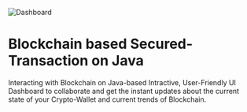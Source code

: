 ![Dashboard](https://user-images.githubusercontent.com/53647573/81471379-24a1c380-920e-11ea-939d-2b569096537c.png)

# Blockchain based Secured-Transaction on Java

Interacting with Blockchain on Java-based Intractive, User-Friendly UI Dashboard to collaborate and get the instant updates about the current state of your Crypto-Wallet and current trends of Blockchain.
